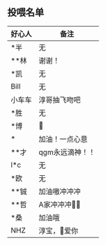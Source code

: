 ## 投喂名单
| 好心人 | 备注            |
| ------ | --------------- |
| *半    | 无              |
| **林   | 谢谢！          |
| *凯    | 无              |
| Bill   | 无              |
| 小车车 | 淳哥抽飞吻吧    |
| *胜    | 无              |
| *博    | 🐸               |
| *      | 加油！一点心意  |
| **才   | qgm永远滴神！！ |
| l*c    | 无              |
| *欧    | 无              |
| **铖   | 加油嗷冲冲冲    |
| **哲   | A家冲冲冲👴🏾     |
| *桑    | 加油哦          |
| NHZ    | 淳宝，👩爱你     |